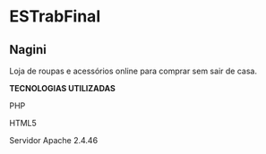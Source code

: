# ESTrabFinal

## Nagini

Loja de roupas e acessórios online para comprar sem sair de casa.

**TECNOLOGIAS UTILIZADAS**

PHP 

HTML5

Servidor Apache 2.4.46
